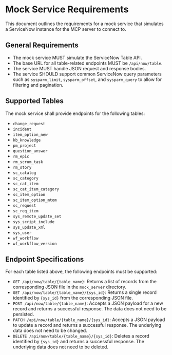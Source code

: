 # Mock Service Requirements

This document outlines the requirements for a mock service that simulates a ServiceNow instance for the MCP server to connect to.

## General Requirements

- The mock service MUST simulate the ServiceNow Table API.
- The base URL for all table-related endpoints MUST be `/api/now/table`.
- The service MUST handle JSON request and response bodies.
- The service SHOULD support common ServiceNow query parameters such as `sysparm_limit`, `sysparm_offset`, and `sysparm_query` to allow for filtering and pagination.

## Supported Tables

The mock service shall provide endpoints for the following tables:

- `change_request`
- `incident`
- `item_option_new`
- `kb_knowledge`
- `pm_project`
- `question_answer`
- `rm_epic`
- `rm_scrum_task`
- `rm_story`
- `sc_catalog`
- `sc_category`
- `sc_cat_item`
- `sc_cat_item_category`
- `sc_item_option`
- `sc_item_option_mtom`
- `sc_request`
- `sc_req_item`
- `sys_remote_update_set`
- `sys_script_include`
- `sys_update_xml`
- `sys_user`
- `wf_workflow`
- `wf_workflow_version`

## Endpoint Specifications

For each table listed above, the following endpoints must be supported:

- `GET /api/now/table/{table_name}`: Returns a list of records from the corresponding JSON file in the `mock_server` directory.
- `GET /api/now/table/{table_name}/{sys_id}`: Returns a single record identified by `{sys_id}` from the corresponding JSON file.
- `POST /api/now/table/{table_name}`: Accepts a JSON payload for a new record and returns a successful response. The data does not need to be persisted.
- `PATCH /api/now/table/{table_name}/{sys_id}`: Accepts a JSON payload to update a record and returns a successful response. The underlying data does not need to be changed.
- `DELETE /api/now/table/{table_name}/{sys_id}`: Deletes a record identified by `{sys_id}` and returns a successful response. The underlying data does not need to be deleted.
